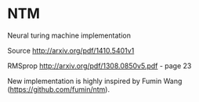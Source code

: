 NTM
===

Neural turing machine implementation

Source http://arxiv.org/pdf/1410.5401v1

RMSprop http://arxiv.org/pdf/1308.0850v5.pdf - page 23


New implementation is highly inspired by Fumin Wang (https://github.com/fumin/ntm).

